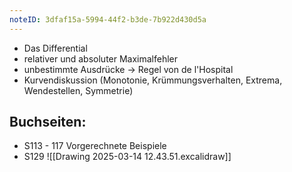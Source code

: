 ```yaml
---
noteID: 3dfaf15a-5994-44f2-b3de-7b922d430d5a
---
```

- Das Differential
- relativer und absoluter Maximalfehler
- unbestimmte Ausdrücke $\rightarrow$ Regel von de l'Hospital
- Kurvendiskussion (Monotonie, Krümmungsverhalten, Extrema, Wendestellen, Symmetrie)

## Buchseiten:
- S113 - 117 Vorgerechnete Beispiele
- S129
![[Drawing 2025-03-14 12.43.51.excalidraw]]